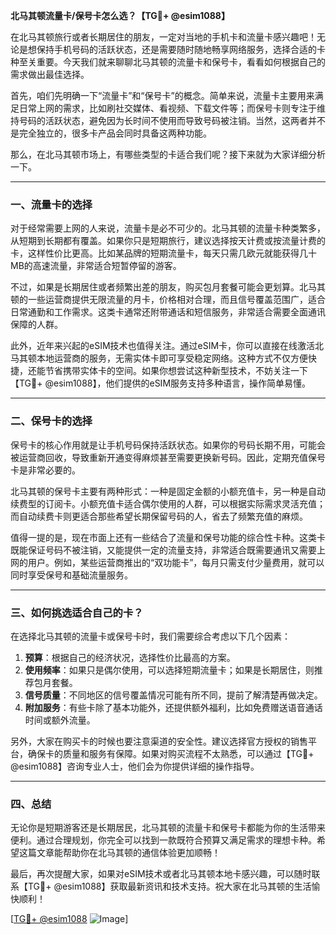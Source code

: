 **北马其顿流量卡/保号卡怎么选？【TG💪+ @esim1088】**

在北马其顿旅行或者长期居住的朋友，一定对当地的手机卡和流量卡感兴趣吧！无论是想保持手机号码的活跃状态，还是需要随时随地畅享网络服务，选择合适的卡种至关重要。今天我们就来聊聊北马其顿的流量卡和保号卡，看看如何根据自己的需求做出最佳选择。

首先，咱们先明确一下“流量卡”和“保号卡”的概念。简单来说，流量卡主要用来满足日常上网的需求，比如刷社交媒体、看视频、下载文件等；而保号卡则专注于维持号码的活跃状态，避免因为长时间不使用而导致号码被注销。当然，这两者并不是完全独立的，很多卡产品会同时具备这两种功能。

那么，在北马其顿市场上，有哪些类型的卡适合我们呢？接下来就为大家详细分析一下。

---

### **一、流量卡的选择**
对于经常需要上网的人来说，流量卡是必不可少的。北马其顿的流量卡种类繁多，从短期到长期都有覆盖。如果你只是短期旅行，建议选择按天计费或按流量计费的卡，这样性价比更高。比如某品牌的短期流量卡，每天只需几欧元就能获得几十MB的高速流量，非常适合短暂停留的游客。

不过，如果是长期居住或者频繁出差的朋友，购买包月套餐可能会更划算。北马其顿的一些运营商提供无限流量的月卡，价格相对合理，而且信号覆盖范围广，适合日常通勤和工作需求。这类卡通常还附带通话和短信服务，非常适合需要全面通讯保障的人群。

此外，近年来兴起的eSIM技术也值得关注。通过eSIM卡，你可以直接在线激活北马其顿本地运营商的服务，无需实体卡即可享受稳定网络。这种方式不仅方便快捷，还能节省携带实体卡的空间。如果你想尝试这种新型技术，不妨关注一下【TG💪+ @esim1088】，他们提供的eSIM服务支持多种语言，操作简单易懂。

---

### **二、保号卡的选择**
保号卡的核心作用就是让手机号码保持活跃状态。如果你的号码长期不用，可能会被运营商回收，导致重新开通变得麻烦甚至需要更换新号码。因此，定期充值保号卡是非常必要的。

北马其顿的保号卡主要有两种形式：一种是固定金额的小额充值卡，另一种是自动续费型的订阅卡。小额充值卡适合偶尔使用的人群，可以根据实际需求灵活充值；而自动续费卡则更适合那些希望长期保留号码的人，省去了频繁充值的麻烦。

值得一提的是，现在市面上还有一些结合了流量和保号功能的综合性卡种。这类卡既能保证号码不被注销，又能提供一定的流量支持，非常适合既需要通讯又需要上网的用户。例如，某些运营商推出的“双功能卡”，每月只需支付少量费用，就可以同时享受保号和基础流量服务。

---

### **三、如何挑选适合自己的卡？**
在选择北马其顿的流量卡或保号卡时，我们需要综合考虑以下几个因素：

1. **预算**：根据自己的经济状况，选择性价比最高的方案。
2. **使用频率**：如果只是偶尔使用，可以选择短期流量卡；如果是长期居住，则推荐包月套餐。
3. **信号质量**：不同地区的信号覆盖情况可能有所不同，提前了解清楚再做决定。
4. **附加服务**：有些卡除了基本功能外，还提供额外福利，比如免费赠送语音通话时间或额外流量。

另外，大家在购买卡的时候也要注意渠道的安全性。建议选择官方授权的销售平台，确保卡的质量和服务有保障。如果对购买流程不太熟悉，可以通过【TG💪+ @esim1088】咨询专业人士，他们会为你提供详细的操作指导。

---

### **四、总结**
无论你是短期游客还是长期居民，北马其顿的流量卡和保号卡都能为你的生活带来便利。通过合理规划，你完全可以找到一款既符合预算又满足需求的理想卡种。希望这篇文章能帮助你在北马其顿的通信体验更加顺畅！

最后，再次提醒大家，如果对eSIM技术或者北马其顿本地卡感兴趣，可以随时联系【TG💪+ @esim1088】获取最新资讯和技术支持。祝大家在北马其顿的生活愉快顺利！

[[TG💪+ @esim1088](https://t.me/s/esim1088) ![Image](https://i.postimg.cc/4NQfJmqS/Snipaste-2025-05-13-00-14-12.png)]